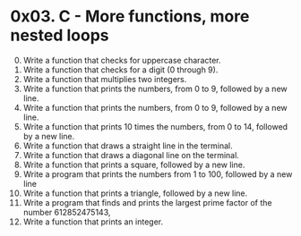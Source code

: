 # 0x03. C - More functions, more nested loops
0. Write a function that checks for uppercase character.
1. Write a function that checks for a digit (0 through 9).
2. Write a function that multiplies two integers.
3. Write a function that prints the numbers, from 0 to 9,
followed by a new line.
4. Write a function that prints the numbers, from 0 to 9,
followed by a new line.
5. Write a function that prints 10 times the numbers, from 0 to 14, followed
by a new line.
6. Write a function that draws a straight line in the terminal.
7. Write a function that draws a diagonal line on the terminal.
8. Write a function that prints a square, followed by a new line.
9. Write a program that prints the numbers from 1 to 100, followed by a new line
10. Write a function that prints a triangle, followed by a new line.
11. Write a program that finds and prints the largest prime
factor of the number 612852475143,
12. Write a function that prints an integer.
